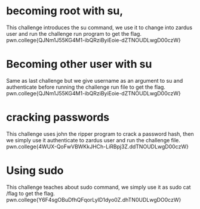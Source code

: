 # becoming root with su,
This challenge introduces the su command, we use it to change into zardus user and run the challenge run program to get the flag.
pwn.college{QJNm1J55KG4M1-ibQRziByiEoie-dZTNOUDLwgD00czW}
# Becoming other user with su
Same as last challenge but we give username as an argument to su and authenticate before running the challenge run file to get the flag.
pwn.college{QJNm1J55KG4M1-ibQRziByiEoie-dZTNOUDLwgD00czW}
# cracking passwords
This challenge uses john the ripper program to crack a password hash, then we simply use it authenticate to zardus user and run the challenge file.
pwn.college{4WUX-QoFwVBWKkJHCh-LiRBpj3Z.ddTNOUDLwgD00czW}
# Using sudo
This challenge teaches about sudo command, we simply use it as sudo cat /flag to get the flag.
pwn.college{Y6F4sgOBuDfhQFqorLyID1dyo0Z.dhTN0UDLwgDO0czW}
